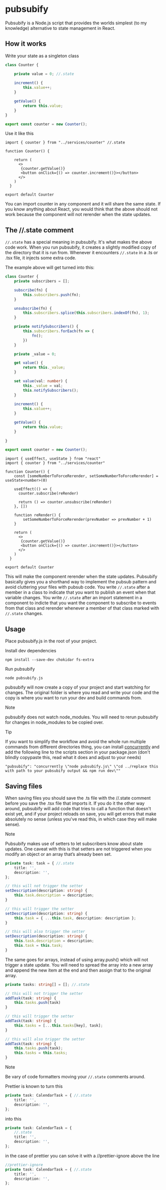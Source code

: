 # pubsubify

Pubsubify is a Node.js script that provides the worlds simplest (to my knowledge) alternative to state management in React.

## How it works

Write your state as a singleton class

```ts
class Counter {

    private value = 0; //.state
    
    increment() {
        this.value++;
    }

    getValue() {
        return this.value;
    }
}

export const counter = new Counter();
```

Use it like this

```tsx
import { counter } from "../services/counter" //.state

function Counter() {
    
    return (
      <>
       {counter.getValue()} 
       <button onClick={() => counter.increment()}></button>
      </>
    )
  }

export default Counter
```
You can import counter in any component and it will share the same state.
If you know anything about React, you would think that the above should not work because the component will not rerender when the state updates.

## The //.state comment
`//.state` has a special meaning in pubsubify. It's what makes the above code work.
When you run pubsubify, it creates a slightly modified copy of the directory that it is run from. Whenever it encounters `//.state` in a .ts or .tsx file, it injects some extra code.

The example above will get turned into this:

```ts
class Counter {
    private subscribers = [];

    subscribe(fn) {
        this.subscribers.push(fn);
    }

    unsubscribe(fn) {
        this.subscribers.splice(this.subscribers.indexOf(fn), 1);
    }

    private notifySubscribers() {
        this.subscribers.forEach(fn => {
            fn();
        })
    }

    private _value = 0;

    get value() {
        return this._value;
    }

    set value(val: number) {
        this._value = val;
        this.notifySubscribers();
    }
    
    increment() {
        this.value++;
    }

    getValue() {
        return this.value;
    }
    
}

export const counter = new Counter();
```

```tsx
import { useEffect, useState } from "react"
import { counter } from "../services/counter"

function Counter() {
    const [someNumberToForceRerender, setSomeNumberToForceRerender] = useState<number>(0)

    useEffect(() => {
      counter.subscribe(reRender)  

      return () => counter.unsubscribe(reRender)
    }, [])

    function reRender() {
        setSomeNumberToForceRerender(prevNumber => prevNumber + 1)
    }

    return (
      <>
       {counter.getValue()} 
       <button onClick={() => counter.increment()}></button>
      </>
    )
  }
  
export default Counter
```

This will make the component rerender when the state updates. Pubsubify basically gives you a shorthand way to implement the pubsub pattern and avoid cluttering your files with pubsub code. You write `//.state` after a member in a class to indicate that you want to publish an event when that variable changes. You write `//.state` after an import statement in a component to indicte that you want the component to subscribe to events from that class and rerender whenever a member of that class marked with `//.state` changes.

## Usage
Place pubsubify.js in the root of your project.

Install dev dependencies
```
npm install --save-dev chokidar fs-extra
```

Run pubsubify
```
node pubsubify.js
```

pubsubify will now create a copy of your project and start watching for changes.
The original folder is where you read and write your code and the copy is where you want to run your dev and build commands from.

> [!NOTE]  
> pubsubify does not watch node_modules. You will need to rerun pubsubify for changes in node_modules to be copied over.

> [!TIP]
> If you want to simplify the workflow and avoid the whole run multiple commands from different directories thing, you can install [concurrently](https://www.npmjs.com/package/concurrently) and add the following line to the scripts section in your package.json (don't blindly copypaste this, read what it does and adjust to your needs)
> ```
> "pubsubify": "concurrently \"node pubsubify.js\" \"cd ../replace this with path to your pubsubify output && npm run dev\""
> ```



## Saving files
When saving files you should save the .ts file with the //.state comment before you save the .tsx file that imports it. If you do it the other way around, pubsubify will add code that tries to call a function that doesn't exist yet, and if your project reloads on save, you will get errors that make absolutely no sense (unless you've read this, in which case they will make sense).

> [!NOTE]  
> Pubsubify makes use of setters to let subscribers know about state updates. One caveat with this is that setters are not triggered when you modify an object or an array that’s already been set. 

```ts
private task: task = { //.state
    title: '',
    description: '',
};

// this will not trigger the setter
setDescription(description: string) {
    this.task.description = description;
}

// this will trigger the setter
setDescription(description: string) {
    this.task = { ...this.task, description: description };
}

// this will also trigger the setter
setDescription(description: string) {
    this.task.description = description;
    this.task = this.task;
}
```

The same goes for arrays, instead of using array.push() which will not trigger a state update.
You will need to spread the array into a new array and append the new item at the end and then assign that to the original array.
```ts
private tasks: string[] = []; //.state

// this will not trigger the setter
addTask(task: string) {
    this.tasks.push(task)
}

// this will trigger the setter
addTask(task: string) {
    this.tasks = [...this.tasks[key], task];
}

// this will also trigger the setter
addTask(task: string) {
    this.tasks.push(task);
    this.tasks = this.tasks;
}
```


> [!NOTE]  
> Be vary of code formatters moving your `//.state` comments around.

Prettier is known to turn this
```ts
private task: CalendarTask = { //.state
    title: '',
    description: '',
};
```
into this
```ts
private task: CalendarTask = { 
    //.state
    title: '',
    description: '',
};
```
in the case of prettier you can solve it with a //prettier-ignore above the line
```ts
//prettier-ignore
private task: CalendarTask = { //.state
    title: '',
    description: '',
};
```

